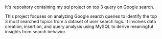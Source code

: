 It's  repository containing my sql project on top 3 query on Google search.

This project focuses on analyzing Google search queries to identify the top 3 most searched topics from a dataset of user search logs.
It involves data creation, insertion, and query analysis using MySQL to derive meaningful insights from search behavior.
